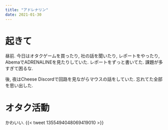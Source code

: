 ```yaml
---
title: "アドレナリン"
date: 2021-01-30
---
```



# 起きて
昼前. 今日はオタクゲームを買ったり, 社の話を聞いたり, レポートをやったり, AbemaでADRENALINEを見たりしていた.
レポートをずっと書いてた. 課題が多すぎて困るな.

後, 夜はCheese Discordで回路を見ながらマウスの話をしていた. 忘れてた全部を思い出した.
# オタク活動
かわいい.
{{< tweet 1355494048069419010 >}}